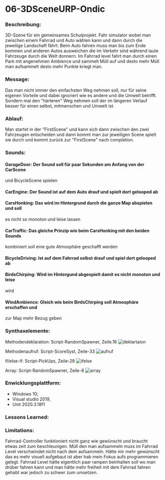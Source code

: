# 06-3DSceneURP-Ondic

### Beschreibung:
3D-Szene für ein gemeinsames Schulprojekt. Fahr simulator wobei man zwischen einem Fahrrad und Auto wählen kann und dann durch die jeweilige Landschaft fährt. Beim Auto fahren muss man bis zum Ende kommen und anderen Autos ausweichen die im Verkehr sind während laute Fahrzeuge durch die Welt donnern. Im Fahrrad level fahrt man durch einen Park mit angenehmen Ambience und sammelt Müll auf und desto mehr Müll man aufsammelt desto mehr Punkte kriegt man.

### Message:
Das man nicht immer den einfachsten Weg nehmen soll, nur für seine eigenen Vorteile und dabei ignoriert wie es andere und die Umwelt betrifft. Sondern mal den "härteren" Weg nehmen soll der im längeren Verlauf besser für einen selbst, mitmenschen und Umwelt ist.

### Ablauf:
Man startet in der "FirstScene" und kann sich dann zwischen den zwei Fahrzeugen entscheiden und dann kommt man zur jeweiligen Scene spielt sie durch und kommt zurück zur "FirstScene" nach completion.

### Sounds:
#### GarageDoor: Der Sound soll für paar Sekunden am Anfang von der CarScene 
und BicycleScene spielen
#### CarEngine: Der Sound ist auf dem Auto drauf und spielt dort gelooped ab
#### CarsHonking: Das wird im Hintergrund durch die ganze Map abspielen und soll 
es nicht so monoton und leise lassen
#### CarTraffic: Das gleiche Prinzip wie beim CarsHonking mit den beiden Sounds
kombiniert soll eine gute Atmosphäre geschafft werden
#### BicycleDriving: Ist auf dem Fahrrad selbst drauf und spiel dort gelooped ab
#### BirdsChirping: Wird im Hintergund abgespielt damit es nicht monoton und leise 
wird
#### WindAmbience: Gleich wie beim BirdsChirping soll Atmosphäre erschaffen und 
zur Map mehr Bezug geben

### Synthaxelemente:
Methodendeklaration: Script-RandomSpawner, Zeile.16
![deklartaion](https://github.com/4ahmns-2223-Sosem/06-3DSceneURP-Ondic/assets/91017666/648d9387-d9cb-42c9-be70-a5e263ab64be)

Methodenaufruf: Script-ScoreSyst, Zeile-33
![aufruf](https://github.com/4ahmns-2223-Sosem/06-3DSceneURP-Ondic/assets/91017666/66282fac-60ab-4250-9fe9-7c1ad6f865a8)

If/else-if: Script-PickUps, Zeile-28
![ifelse](https://github.com/4ahmns-2223-Sosem/06-3DSceneURP-Ondic/assets/91017666/0a8a253f-3298-4a3d-a86b-ce26ca78aa80)

Array: Script-RandomSpawner, Zeile-8
![array](https://github.com/4ahmns-2223-Sosem/06-3DSceneURP-Ondic/assets/91017666/7a2577f0-f2ca-436d-919a-db921eb8b371)


### Enwicklungsplattform: 
+ Windows 10; 
+ Visual studio 2019, 
+ Unit 2020.3.18f1

### Lessons Learned:

### Limitations:
Fahrrad-Controller funktioniert nicht ganz wie gewünscht und braucht etwas zeit zum beschleunigen. Müll den man aufsammeln muss im Fahrrad Level verschwindet nicht nach dem aufsammeln. Hätte mir mehr gewünscht das es mehr visuell aufgebaut ist aber hab mein Fokus aufs programmieren gelegt. Fahrrad Level hätte eigentlich paar rampen beinhalten soll wo man drüber fahren kann und man hätte mehr freiheit mit dem Fahrrad fahren gehabt war jedoch zu schwer zum umsetzen.
